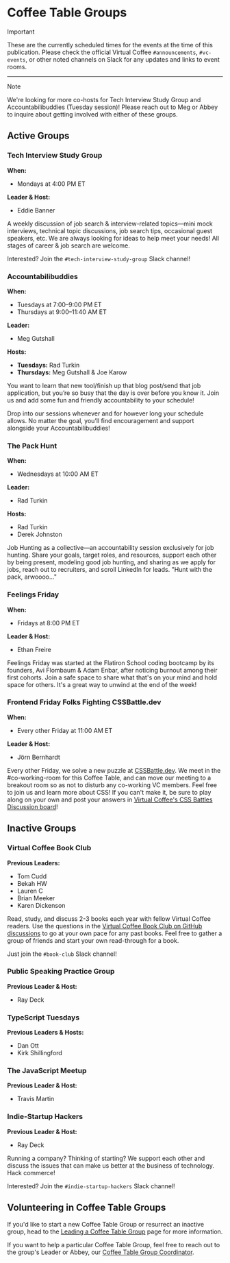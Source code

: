 # Coffee Table Groups

> [!IMPORTANT]
> These are the currently scheduled times for the events at the time of this publication. Please check the official Virtual Coffee `#announcements`, `#vc-events`, or other noted channels on Slack for any updates and links to event rooms.

---

> [!NOTE]
> We're looking for more co-hosts for Tech Interview Study Group and Accountabilibuddies (Tuesday session)! Please reach out to Meg or Abbey to inquire about getting involved with either of these groups.

## Active Groups

### Tech Interview Study Group

**When:**

- Mondays at 4:00 PM ET

**Leader & Host:**

- Eddie Banner

A weekly discussion of job search & interview-related topics—mini mock interviews, technical topic discussions, job search tips, occasional guest speakers, etc. We are always looking for ideas to help meet your needs! All stages of career & job search are welcome.

Interested? Join the `#tech-interview-study-group` Slack channel!

### Accountabilibuddies

**When:**

- Tuesdays at 7:00–9:00 PM ET
- Thursdays at 9:00–11:40 AM ET

**Leader:**

- Meg Gutshall

**Hosts:**

- **Tuesdays:** Rad Turkin
- **Thursdays:** Meg Gutshall & Joe Karow

You want to learn that new tool/finish up that blog post/send that job application, but you’re so busy that the day is over before you know it. Join us and add some fun and friendly accountability to your schedule!

Drop into our sessions whenever and for however long your schedule allows. No matter the goal, you’ll find encouragement and support alongside your Accountabilibuddies!

### The Pack Hunt

**When:**

- Wednesdays at 10:00 AM ET

**Leader:**

- Rad Turkin

**Hosts:**

- Rad Turkin
- Derek Johnston

Job Hunting as a collective—an accountability session exclusively for job hunting. Share your goals, target roles, and resources, support each other by being present, modeling good job hunting, and sharing as we apply for jobs, reach out to recruiters, and scroll LinkedIn for leads. "Hunt with the pack, arwoooo..."

### Feelings Friday

**When:**

- Fridays at 8:00 PM ET

**Leader & Host:**

- Ethan Freire

Feelings Friday was started at the Flatiron School coding bootcamp by its founders, Avi Flombaum & Adam Enbar, after noticing burnout among their first cohorts. Join a safe space to share what that's on your mind and hold space for others. It's a great way to unwind at the end of the week!

### Frontend Friday Folks Fighting CSSBattle.dev

**When:**

- Every other Friday at 11:00 AM ET

**Leader & Host:**

- Jörn Bernhardt

Every other Friday, we solve a new puzzle at [CSSBattle.dev](https://cssbattle.dev/). We meet in the #co-working-room for this Coffee Table, and can move our meeting to a breakout room so as not to disturb any co-working VC members. Feel free to join us and learn more about CSS! If you can't make it, be sure to play along on your own and post your answers in [Virtual Coffee's CSS Battles Discussion board](https://github.com/orgs/Virtual-Coffee/discussions/categories/css-battles)!

## Inactive Groups

### Virtual Coffee Book Club

**Previous Leaders:**

- Tom Cudd
- Bekah HW
- Lauren C
- Brian Meeker
- Karen Dickenson

Read, study, and discuss 2-3 books each year with fellow Virtual Coffee readers. Use the questions in the [Virtual Coffee Book Club on GitHub discussions](https://github.com/orgs/Virtual-Coffee/discussions/categories/vc-book-club) to go at your own pace for any past books. Feel free to gather a group of friends and start your own read-through for a book.

Just join the `#book-club` Slack channel!

### Public Speaking Practice Group

**Previous Leader & Host:**

- Ray Deck

### TypeScript Tuesdays

**Previous Leaders & Hosts:**

- Dan Ott
- Kirk Shillingford

### The JavaScript Meetup

**Previous Leader & Host:**

- Travis Martin

### Indie-Startup Hackers

**Previous Leader & Host:**

- Ray Deck

Running a company? Thinking of starting? We support each other and discuss the issues that can make us better at the business of technology. Hack commerce!

Interested? Join the `#indie-startup-hackers` Slack channel!

## Volunteering in Coffee Table Groups

If you'd like to start a new Coffee Table Group or resurrect an inactive group, head to the [Leading a Coffee Table Group](https://virtualcoffee.io/resources/virtual-coffee-handbook/get-involved/leading-coffee-table-groups) page for more information.

If you want to help a particular Coffee Table Group, feel free to reach out to the group's Leader or Abbey, our [Coffee Table Group Coordinator](https://virtualcoffee.io/resources/virtual-coffee-handbook/get-involved/paths-to-leadership#coffee-table-groups-coordinator).
